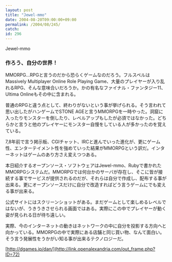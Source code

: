 ```yaml
---
layout: post
title: "Jewel-mmo"
date: 2004-08-20T09:00:00+09:00
permalink: /2004/08/245/
catch: 
id: 296
---
```

Jewel-mmo  
<!--more-->

### 作ろう、自分の世界！
  

MMORPG…RPGと言うのだから恐らくゲームなのだろう。フルスペルはMassively Multiplayer Online Role Playing Game、大量のプレイヤーが入り乱れるRPG、そんな意味合いだろうか。かの有名なファイナル・ファンタジー11、Ultima Onlineもその中に含まれる。

  

普通のRPGと違う点として、終わりがないという事が挙げられる。そう言われて思い出したがハンゲームでSTONE AGEと言うMMORPGを一時やった。洞窟に入ったりモンスターを倒したり、レベルアップもしたが必須ではなかった。どちらかと言うと他のプレイヤーにモンスター自慢をしている人が多かったのを覚えている。

  

7,8年前で言う掲示板、CGIチャット、IRCと進んでいった進化が、更にゲーム性、エンターテイメント性を強めていった結果がMMORPGという訳だ。インターネットはゲームのあり方さえ変えつつある。

  

本日紹介するオープンソース・ソフトウェアはJewel-mmo、Rubyで書かれたMMORPGシステムだ。MMORPGでは何台かのサーバが存在し、そこに皆が接続する事でサービスが提供されるのだが、それらは自分で作成し、配布する事が出来る。更にオープンソースだけに自分で改造すればどう言うゲームにでも変える事が出来る。

  

公式サイトにはスクリーンショットがある。まだゲームとして楽しめるレベルではないが、うきうきさせられる画面ではある。実際にこの中でプレイヤーが動く姿が見られる日が待ち遠しい。

  

実際、今のインターネットの動きはネットワークの中に自分を投影する方向へと向かっている。MMORPGの中で実際にある店舗と同じ買い物、なんて面白い。そう言う発展性をうかがい知る事が出来るテクノロジーだ。

  

[http://dgames.jp/dan/](http://link.openalexandria.com/out_frame.php?ID=72)

